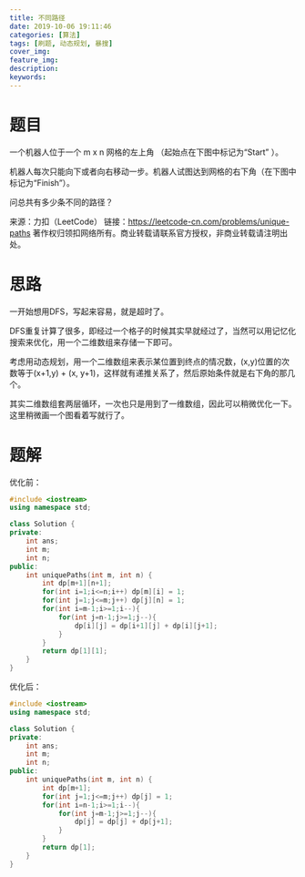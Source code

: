 ```yaml
---
title: 不同路径
date: 2019-10-06 19:11:46
categories: [算法]
tags: [刷题, 动态规划, 暴搜]
cover_img:
feature_img:
description:
keywords:
---
```


# 题目

一个机器人位于一个 m x n 网格的左上角 （起始点在下图中标记为“Start” ）。

机器人每次只能向下或者向右移动一步。机器人试图达到网格的右下角（在下图中标记为“Finish”）。

问总共有多少条不同的路径？

来源：力扣（LeetCode）
链接：https://leetcode-cn.com/problems/unique-paths
著作权归领扣网络所有。商业转载请联系官方授权，非商业转载请注明出处。



# 思路

一开始想用DFS，写起来容易，就是超时了。

DFS重复计算了很多，即经过一个格子的时候其实早就经过了，当然可以用记忆化搜索来优化，用一个二维数组来存储一下即可。

考虑用动态规划，用一个二维数组来表示某位置到终点的情况数，(x,y)位置的次数等于(x+1,y) + (x, y+1)，这样就有递推关系了，然后原始条件就是右下角的那几个。

其实二维数组套两层循环，一次也只是用到了一维数组，因此可以稍微优化一下。这里稍微画一个图看着写就行了。



# 题解

优化前：

```c++
#include <iostream>
using namespace std;

class Solution {
private:
    int ans;
    int m;
    int n;
public:
    int uniquePaths(int m, int n) {
        int dp[m+1][n+1];
        for(int i=1;i<=n;i++) dp[m][i] = 1;
        for(int j=1;j<=m;j++) dp[j][n] = 1;
        for(int i=m-1;i>=1;i--){
            for(int j=n-1;j>=1;j--){
                dp[i][j] = dp[i+1][j] + dp[i][j+1];
            }
        }
        return dp[1][1];
    }
}
```



优化后：

```c++
#include <iostream>
using namespace std;

class Solution {
private:
    int ans;
    int m;
    int n;
public:
    int uniquePaths(int m, int n) {
        int dp[m+1];
        for(int j=1;j<=m;j++) dp[j] = 1;
        for(int i=n-1;i>=1;i--){
            for(int j=m-1;j>=1;j--){
                dp[j] = dp[j] + dp[j+1];
            }
        }
        return dp[1];
    }
}   
```

